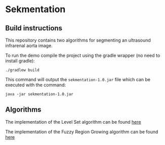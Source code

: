 # Sekmentation

## Build instructions

This repository contains two algorithms for segmenting an 
ultrasound infrarenal aorta image.

To run the demo compile the project using the gradle wrapper
(no need to install gradle):
```
./gradlew build
```

This command will output the `sekmentation-1.0.jar` file which can
be executed with the command:
```
java -jar sekmentation-1.0.jar
```
## Algorithms

The implementation of the Level Set algorithm can be found [here](https://github.com/TomasVolker/sekmentation/blob/master/src/main/kotlin/numeriko/sekmentation/levelset/SimpleLevelSet.kt)

The implementation of the Fuzzy Region Growing algorithm can be found [here](https://github.com/TomasVolker/sekmentation/blob/master/src/main/kotlin/numeriko/sekmentation/fuzzyregiongrowing/FuzzyConnectedness.kt)
